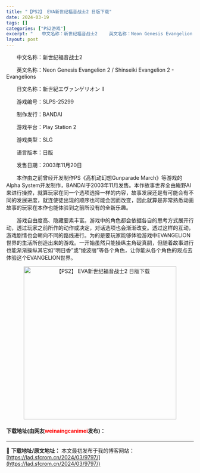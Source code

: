 ```yaml
---
title: "【PS2】 EVA新世纪福音战士2 日版下载"
date: 2024-03-19
tags: []
categories: ["PS2游戏"]
excerpt: "　　中文名称：新世纪福音战士2 　　英文名称：Neon Genesis Evangelion 2 / Shinseiki Evangelion 2 - Evangelions 　　日文名称：新世紀エヴァンゲリオン II 　　游戏编号：SLPS-25299 　　制作发行：BANDAI 　　游戏平台：P&hellip;"
layout: post
---
```


 <p>　　中文名称：新世纪福音战士2</p> <p>　　英文名称：Neon Genesis Evangelion 2 / Shinseiki Evangelion 2 - Evangelions</p> <p>　　日文名称：新世紀エヴァンゲリオン II</p> <p>　　游戏编号：SLPS-25299</p> <p>　　制作发行：BANDAI</p> <p>　　游戏平台：Play Station 2</p> <p>　　游戏类型：SLG</p> <p>　　语言版本：日版</p> <p>　　发售日期：2003年11月20日</p> <p>　　本作由之前曾经开发制作PS《高机动幻想Gunparade March》等游戏的Alpha System开发制作，BANDAI于2003年11月发售。本作故事世界全由庵野AI来进行操控，就算玩家在同一个选项选择一样的内容，故事发展还是有可能会有不同的发展进度，就连使徒出现的顺序也可能会因而改变，因此就算是非常熟悉动画故事的玩家在本作也能体验到之前所没有的全新乐趣。</p> <p>　　游戏自由度高、隐藏要素丰富。游戏中的角色都会依据各自的思考方式展开行动，透过玩家之前所作的动作或决定，对话选项也会渐渐改变。透过这样的互动，游戏剧情也会朝向不同的路线进行。为的是要玩家能够体验游戏中EVANGELION世界的生活所创造出来的游戏。一开始虽然只能操纵主角碇真嗣，但随着故事进行也能渐渐操纵其它如&ldquo;明日香&rdquo;或&ldquo;绫波丽&rdquo;等各个角色，让你能从各个角色的观点去体验这个EVANGELION世界。</p> <p align="center"><img align="" border="0" src="https://lad.sfcrom.cn/wp-content/uploads/2024/03/20240319_65f998d0263b5.jpg" width="410" alt="【PS2】 EVA新世纪福音战士2 日版下载" /></p> <p><h4>下载地址(由网友<font color="red">weinaingcanimei</font>发布)：</h4></p> 

---
📖 **下载地址/原文地址：** 本文最初发布于我的博客网站：[https://lad.sfcrom.cn/2024/03/9797/](https://lad.sfcrom.cn/2024/03/9797/)
